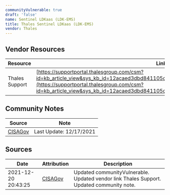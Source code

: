 ```yaml
---
communityVulnerable: true
draft: 'false'
name: Sentinel LDKaas (LDK-EMS)
title: Thales Sentinel LDKaas (LDK-EMS)
vendor: Thales
---
```


## Vendor Resources
| Resource | Link |
| --- | --- |
| Thales Support | [https://supportportal.thalesgroup.com/csm?id=kb_article_view&sys_kb_id=12acaed3dbd841105d310573f3961953&sysparm_article=KB0025297](https://supportportal.thalesgroup.com/csm?id=kb_article_view&sys_kb_id=12acaed3dbd841105d310573f3961953&sysparm_article=KB0025297) |


## Community Notes
| Source | Note |
| --- | --- |
| [CISAGov](https://raw.githubusercontent.com/cisagov/log4j-affected-db/develop/README.md) | Last Update: 12/17/2021 |

## Sources
| Date | Attribution | Description |
| --- | --- | --- |
| 2021-12-20 20:43:25 | [CISAGov](https://raw.githubusercontent.com/cisagov/log4j-affected-db/develop/README.md) | Updated communityVulnerable. Updated vendor link Thales Support. Updated community note.  |
